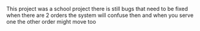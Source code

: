 This project was a school project
there is still bugs that need to be fixed 
when there are 2 orders the system will confuse then and when you serve one the other order might move too
